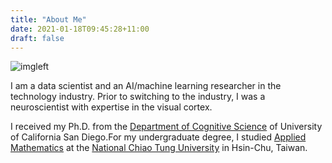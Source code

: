 ```yaml
---
title: "About Me"
date: 2021-01-18T09:45:28+11:00
draft: false
---
```


<!---
{{<figure src="/about/me.jpg#imageleft" width="300px" caption="The painting in the background is 4 doubles frames, traits minces by François Morellet (Centre Pompidou, Paris).">}}
--->

![imgleft](/about/me.jpg)


I am a data scientist and an AI/machine learning researcher in the technology industry. Prior to switching to the industry, I was a neuroscientist with expertise in the visual cortex.

I received my Ph.D. from the [Department of Cognitive Science](https://cogsci.ucsd.edu/people/faculty/index.html) of University of California San Diego.For my undergraduate degree, I studied [Applied Mathematics](https://www.math.nctu.edu.tw/introduction/e_index.php) at the [National Chiao Tung University](https://www.nctu.edu.tw/en) in Hsin-Chu, Taiwan.
